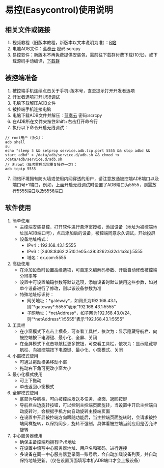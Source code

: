 # 易控(Easycontrol)使用说明

## 相关文件或链接
1. 视频教程（旧版本教程，新版本以文本说明为准）：[B站](https://www.bilibili.com/video/BV1vu411j7rh)
2. 电脑ADB文件：[蓝奏云](https://cloudstar.lanzoue.com/iAWKJ128mnif) 密码:scrcpy
3. 易控软件：新版本不再免费提供安装包，需前往下载群付费下载(10元)，或下载源码手动编译，[下载群](https://gitee.com/mingzhixianweb/easycontrol/raw/master/pic/other/qq_download.webp)

## 被控端准备
1. 被控端手机连续点击关于手机-版本号，直至提示打开开发者选项
2. 开发者选项打开USB调试
3. 电脑下载解压ADB文件
4. 被控端手机连接电脑
5. 电脑下载ADB文件并解压：[蓝奏云](https://cloudstar.lanzoue.com/iAWKJ128mnif) 密码:scrcpy
6. 在ADB所在文件夹按住Shift+右击打开命令行
6. 执行以下命令开启无线调试：
``` shell
// root用户（永久）：
adb shell
su
echo "sleep 5 && setprop service.adb.tcp.port 5555 && stop adbd && start adbd" > /data/adb/service.d/adb.sh && chmod +x /data/adb/service.d/adb.sh
// 无root（每次重启后需重复操作一次）：
adb tcpip 5555
```
7. 网络环境拥有防火墙或使用内网穿透的用户，请注意放通被控端ADB端口以及端口号+1端口，例如，上面开启无线调试时设置了ADB端口为5555，则需放行5555端口以及5556端口

## 软件使用
1. 简单使用
	- 主控端安装易控，打开软件进行悬浮窗授权，添加设备（地址为被控端地址加ADB端口号），点击添加后的设备，被控端同意永久调试，开始投屏
	- 设备地址格式：
		- IPv4：192.168.43.1:5555
		- IPv6：[2408:8462:2510:1e05:c39:3262:632d:1a3d]:5555
		- 域名：ex.com:5555
2. 高级使用
	- 在添加设备时设置高级选项，可自定义编解码参数、开启自动修改被控端分辨率等
	- 设置中可设置编码参数等默认选项，添加设备时默认使用这些参数，如对单个设备进行了修改，则以该设备参数为准
	- 特殊地址标识符：
		- 网关地址：\*gateway\*，如网关为192.168.43.1，则“\*gateway\*:5555”表示“192.168.43.1:5555”
		- 子网地址：\*netAddress\*，如子网为192.168.43.0/24, 则“\*netAddress\*.1:5555”表示“192.168.43.1:5555”
3. 工具栏
	- 在小窗模式下点击上横条，可查看工具栏，依次为：显示隐藏导航栏、向被控端按下电源键、最小化、全屏、关闭
	- 在全屏模式下点击导航栏更多按钮，可查看工具栏，依次为：显示隐藏导航栏、向被控端按下电源键、最小化、小窗模式、关闭
4. 小窗模式使用
	- 可通过拖动横条移动小窗
	- 拖动右下角可更改小窗大小
5. 最小化模式使用
	- 可上下拖动
	- 单击返回小窗模式
6. 全屏模式使用
	- 底部为导航栏，可向被控端发送多任务、桌面、返回按键
	- 导航栏左边旋转按钮，可以控制主控端页面旋转，当设置中开启主控端自动旋转时，会根据手机方向自动旋转主控端页面
	- 在设置中开启被控端方向跟随功能后，当主控端页面旋转时，会请求被控端同样旋转，以保持同步，旋转不强制，具体看被控端当前应用是否允许旋转
7. 中心服务器使用
	- 确保主备控端均拥有IPv6地址
	- 在设置中填写中心服务器地址、用户名和密码，进行连接
	- 多设备在同一中心服务器登录同一账号后，会自动加载设备列表，并自动保持地址更新。（仅在设置页面填写本机ADB端口才会上报设备）
